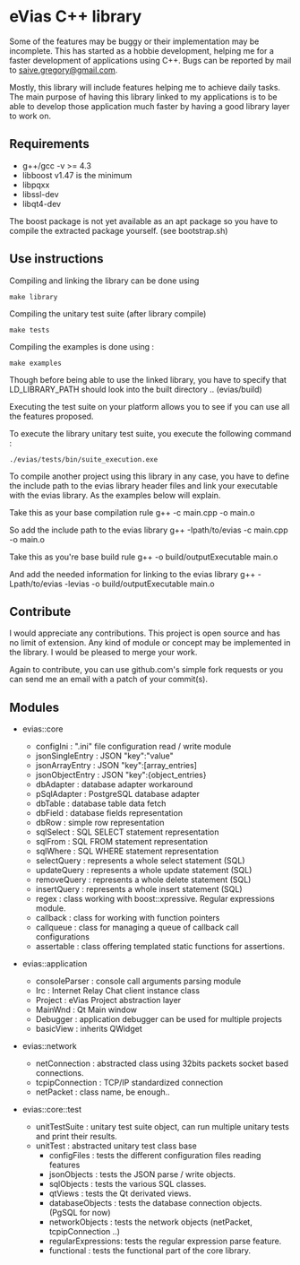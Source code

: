 # eVias C++ library

Some of the features may be buggy or their implementation may be incomplete.
This has started as a hobbie development, helping me for a faster development
of applications using C++. Bugs can be reported by mail to
<saive.gregory@gmail.com>.

Mostly, this library will include features helping me to achieve daily tasks. The main
purpose of having this library linked to my applications is to be able to develop
those application much faster by having a good library layer to work on.

## Requirements

* g++/gcc -v >= 4.3
* libboost v1.47 is the minimum
* libpqxx
* libssl-dev
* libqt4-dev

The boost package is not yet available as an apt package so you have to compile
the extracted package yourself. (see bootstrap.sh)

## Use instructions

Compiling and linking the library can be done using

    make library

Compiling the unitary test suite (after library compile)

    make tests

Compiling the examples is done using :

    make examples

Though before being able to use the linked library, you have
to specify that LD_LIBRARY_PATH should look into the built
directory .. (evias/build)

Executing the test suite on your platform allows you to see if you
can use all the features proposed.

To execute the library unitary test suite, you execute the following
command :

    ./evias/tests/bin/suite_execution.exe

To compile another project using this library in any case, you have
to define the include path to the evias library header files and
link your executable with the evias library. As the examples
below will explain.

Take this as your base compilation rule
    g++ -c main.cpp -o main.o

So add the include path to the evias library
    g++ -Ipath/to/evias -c main.cpp -o main.o

Take this as you're base build rule
    g++ -o build/outputExecutable main.o

And add the needed information for linking to the evias library
    g++ -Lpath/to/evias -levias -o build/outputExecutable main.o

## Contribute

I would appreciate any contributions. This project is open source and
has no limit of extension. Any kind of module or concept may be implemented
in the library. I would be pleased to merge your work.

Again to contribute, you can use github.com's simple fork requests or you
can send me an email with a patch of your commit(s).

## Modules

- evias::core
    - configIni     : ".ini" file configuration read / write module
    - jsonSingleEntry  : JSON "key":"value"
    - jsonArrayEntry   : JSON "key":[array_entries]
    - jsonObjectEntry  : JSON "key":{object_entries}
    - dbAdapter     : database adapter workaround
    - pSqlAdapter   : PostgreSQL database adapter
    - dbTable          : database table data fetch
    - dbField          : database fields representation
    - dbRow            : simple row representation
    - sqlSelect        : SQL SELECT statement representation
    - sqlFrom          : SQL FROM statement representation
    - sqlWhere         : SQL WHERE statement representation
    - selectQuery      : represents a whole select statement (SQL)
    - updateQuery      : represents a whole update statement (SQL)
    - removeQuery      : represents a whole delete statement (SQL)
    - insertQuery      : represents a whole insert statement (SQL)
    - regex         : class working with boost::xpressive. Regular expressions module.
    - callback      : class for working with function pointers
    - callqueue     : class for managing a queue of callback call configurations
    - assertable    : class offering templated static functions for assertions.

- evias::application
    - consoleParser : console call arguments parsing module
    - Irc           : Internet Relay Chat client instance class
    - Project       : eVias Project abstraction layer
    - MainWnd       : Qt Main window
    - Debugger      : application debugger can be used for multiple projects
    - basicView     : inherits QWidget

- evias::network
    - netConnection     : abstracted class using 32bits packets socket based connections.
    - tcpipConnection   : TCP/IP standardized connection
    - netPacket         : class name, be enough..

- evias::core::test
    - unitTestSuite     : unitary test suite object, can run multiple unitary tests and print their results.
    - unitTest          : abstracted unitary test class base
      - configFiles     : tests the different configuration files reading features
      - jsonObjects     : tests the JSON parse / write objects.
      - sqlObjects      : tests the various SQL classes.
      - qtViews         : tests the Qt derivated views.
      - databaseObjects : tests the database connection objects. (PgSQL for now)
      - networkObjects  : tests the network objects (netPacket, tcpipConnection ..)
      - regularExpressions: tests the regular expression parse feature.
      - functional      : tests the functional part of the core library.
